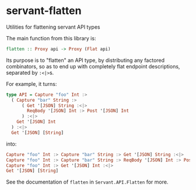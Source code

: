 # servant-flatten

Utilities for flattening servant API types

The main function from this library is:

``` haskell
flatten :: Proxy api -> Proxy (Flat api)
```

Its purpose is to "flatten" an API type, by distributing
any factored combinators, so as to end up with completely
flat endpoint descriptions, separated by `:<|>`s.

For example, it turns:

``` haskell
type API = Capture "foo" Int :>
  ( Capture "bar" String :>
      ( Get '[JSON] String :<|>
        ReqBody '[JSON] Int :> Post '[JSON] Int
      ) :<|>
    Get '[JSON] Int
  ) :<|>
  Get '[JSON] [String]
```

into:

``` haskell
Capture "foo" Int :> Capture "bar" String :> Get '[JSON] String :<|>
Capture "foo" Int :> Capture "bar" String :> ReqBody '[JSON] Int :> Post '[JSON] Int :<|>
Capture "foo" Int :> Get '[JSON] Int :<|>
Get '[JSON] [String]
```

See the documentation of `flatten` in `Servant.API.Flatten`
for more.

